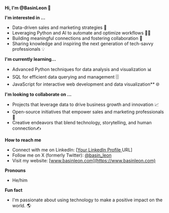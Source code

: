 **Hi, I'm @BasinLeon 👋**

**I'm interested in ...**

*   Data-driven sales and marketing strategies 🚀
*   Leveraging Python and AI to automate and optimize workflows 🐍🤖
*   Building meaningful connections and fostering collaboration 🤝
*   Sharing knowledge and inspiring the next generation of tech-savvy professionals 💡 

**I'm currently learning...**

*   Advanced Python techniques for data analysis and visualization 📊
*   SQL for efficient data querying and management 🗄️
*   JavaScript for interactive web development and data visualization** 🌐

**I'm looking to collaborate on ...**

*   Projects that leverage data to drive business growth and innovation 📈
*   Open-source initiatives that empower sales and marketing professionals 🤝
*   Creative endeavors that blend technology, storytelling, and human connection✍️

**How to reach me**

*   Connect with me on LinkedIn: [[Your LinkedIn Profile ](https://www.linkedin.com/in/leonbasin/)URL]
*   Follow me on X (formerly Twitter): [@basin_leon](https://www.x.com/basin_leon)
*   Visit my website: [www.basinleon.com](https://www.basinleon.com)

**Pronouns**

*   He/him

**Fun fact**

*   I'm passionate about using technology to make a positive impact on the world. 🌎

<!---
BasinLeon/BasinLeon is a ✨ special ✨ repository because its `README.md` (this file) appears on your GitHub profile.
You can click the Preview link to take a look at your changes.
--->
